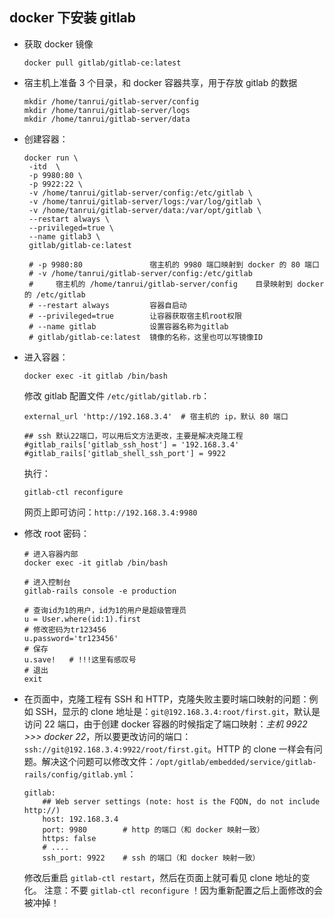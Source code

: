 
## docker 下安装 gitlab

- 获取 docker 镜像
    ```shell
  docker pull gitlab/gitlab-ce:latest
    ```

- 宿主机上准备 3 个目录，和 docker 容器共享，用于存放 gitlab 的数据
	```shell
	mkdir /home/tanrui/gitlab-server/config
	mkdir /home/tanrui/gitlab-server/logs
	mkdir /home/tanrui/gitlab-server/data
	```

- 创建容器：
	```shell
	docker run \
	 -itd  \
	 -p 9980:80 \
	 -p 9922:22 \
	 -v /home/tanrui/gitlab-server/config:/etc/gitlab \
	 -v /home/tanrui/gitlab-server/logs:/var/log/gitlab \
	 -v /home/tanrui/gitlab-server/data:/var/opt/gitlab \
	 --restart always \
	 --privileged=true \
	 --name gitlab3 \
	 gitlab/gitlab-ce:latest
	 
	 # -p 9980:80               宿主机的 9980 端口映射到 docker 的 80 端口
	 # -v /home/tanrui/gitlab-server/config:/etc/gitlab
	 #     宿主机的 /home/tanrui/gitlab-server/config    目录映射到 docker 的 /etc/gitlab
	 # --restart always         容器自启动
	 # --privileged=true        让容器获取宿主机root权限
	 # --name gitlab            设置容器名称为gitlab
	 # gitlab/gitlab-ce:latest  镜像的名称，这里也可以写镜像ID
	```

- 进入容器：
	```shell
	docker exec -it gitlab /bin/bash
	```
	修改 gitlab 配置文件 `/etc/gitlab/gitlab.rb`：
	```shell
	external_url 'http://192.168.3.4'  # 宿主机的 ip，默认 80 端口
	
	## ssh 默认22端口，可以用后文方法更改，主要是解决克隆工程
	#gitlab_rails['gitlab_ssh_host'] = '192.168.3.4'
	#gitlab_rails['gitlab_shell_ssh_port'] = 9922 
	```
	执行：
	```shell
	gitlab-ctl reconfigure
	```
	网页上即可访问：`http://192.168.3.4:9980`

- 修改 root 密码：
	```shell
	# 进入容器内部
	docker exec -it gitlab /bin/bash
	 
	# 进入控制台
	gitlab-rails console -e production
	 
	# 查询id为1的用户，id为1的用户是超级管理员
	u = User.where(id:1).first
	# 修改密码为tr123456
	u.password='tr123456'
	# 保存
	u.save!   # !!!这里有感叹号
	# 退出
	exit
	```

- 在页面中，克隆工程有 SSH 和 HTTP，克隆失败主要时端口映射的问题：例如 SSH，显示的 clone 地址是：`git@192.168.3.4:root/first.git`，默认是访问 22 端口，由于创建 docker 容器的时候指定了端口映射：*主机 9922 >>> docker 22*，所以要更改访问的端口：`ssh://git@192.168.3.4:9922/root/first.git`。HTTP 的 clone 一样会有问题。解决这个问题可以修改文件：`/opt/gitlab/embedded/service/gitlab-rails/config/gitlab.yml`：
	```shell
	gitlab:
	    ## Web server settings (note: host is the FQDN, do not include http://)
	    host: 192.168.3.4
	    port: 9980        # http 的端口（和 docker 映射一致）
	    https: false
	    # ....
		ssh_port: 9922    # ssh 的端口（和 docker 映射一致）
	```
	修改后重启 `gitlab-ctl restart`，然后在页面上就可看见 clone 地址的变化。
	注意：不要 `gitlab-ctl reconfigure` ！因为重新配置之后上面修改的会被冲掉！